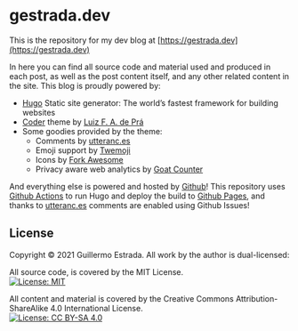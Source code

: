 # gestrada.dev

This is the repository for my dev blog at [https://gestrada.dev](https://gestrada.dev)

In here you can find all source code and material used and produced in each post, as well as the post content itself, and any other related content in the site. This blog is proudly powered by:

- [Hugo](https://gohugo.io/) Static site generator: The world’s fastest framework for building websites
- [Coder](https://github.com/luizdepra/hugo-coder) theme by [Luiz F. A. de Prá](https://github.com/luizdepra)
- Some goodies provided by the theme:
  - Comments by [utteranc.es](https://utteranc.es/)
  - Emoji support by [Twemoji](https://twemoji.twitter.com/)
  - Icons by [Fork Awesome](https://forkaweso.me/)
  - Privacy aware web analytics by [Goat Counter](https://www.goatcounter.com/)

And everything else is powered and hosted by [Github](https://github.com/)! This repository uses [Github Actions](https://github.com/features/actions) to run Hugo and deploy the build to [Github Pages](https://pages.github.com/), and thanks to [utteranc.es](https://utteranc.es/) comments are enabled using Github Issues!

## License

Copyright © 2021 Guillermo Estrada. All work by the author is dual-licensed:

All source code, is covered by the MIT License.  
[![License: MIT](https://img.shields.io/badge/License-MIT-blue.svg)](https://opensource.org/licenses/MIT)

All content and material is covered by the Creative Commons Attribution-ShareAlike 4.0 International License.  
[![License: CC BY-SA 4.0](https://img.shields.io/badge/License-CC%20BY--SA%204.0-green.svg)](https://creativecommons.org/licenses/by-sa/4.0/)


